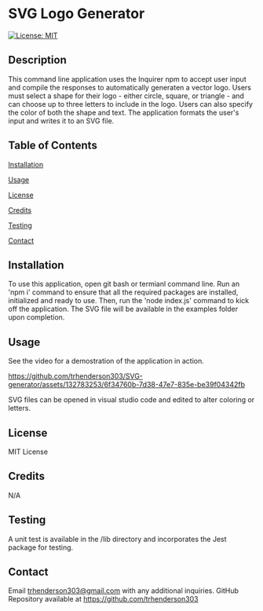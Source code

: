 # SVG Logo Generator
[![License: MIT](https://img.shields.io/badge/License-MIT-yellow.svg)](https://opensource.org/licenses/MIT)
## Description
This command line application uses the Inquirer npm to accept user input and compile the responses to automatically generaten a vector logo. Users must select a shape for their logo - either circle, square, or triangle - and can choose up to three letters to include in the logo. Users can also specify the color of both the shape and text. The application formats the user's input and writes it to an SVG file. 

## Table of Contents
[Installation](#installation)

[Usage](#usage)

[License](#license)

[Credits](#credits)

[Testing](#testing)

[Contact](#contact)

## Installation
To use this application, open git bash or termianl command line. Run an 'npm i' command to ensure that all the required packages are installed, initialized and ready to use. Then, run the 'node index.js' command to kick off the application. The SVG file will be available in the examples folder upon completion. 

## Usage
See the video for a demostration of the application in action.  



https://github.com/trhenderson303/SVG-generator/assets/132783253/6f34760b-7d38-47e7-835e-be39f04342fb



SVG files can be opened in visual studio code and edited to alter coloring or letters.

## License
MIT License

## Credits
N/A

## Testing
A unit test is available in the /lib directory and incorporates the Jest package for testing.

## Contact
Email trhenderson303@gmail.com with any additional inquiries.
GitHub Repository available at https://github.com/trhenderson303
